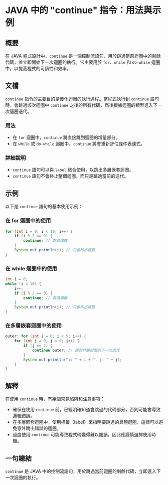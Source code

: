 <!--
Meta Description: # JAVA 中的 "continue" 指令：用法與示例 ## 概要 在 JAVA 程式設計中，`continue` 是一個控制流語句，用於跳過當前迴圈中的剩餘代碼，並立即開始下一次迴圈的執行。它主要用於 `for`、`while` 和 `do-while` 迴圈中，以提高程式的可讀性和效率。 #...
Meta Keywords: continue, java, while, int, 迴圈中
-->

# JAVA 中的 "continue" 指令：用法與示例

## 概要
在 JAVA 程式設計中，`continue` 是一個控制流語句，用於跳過當前迴圈中的剩餘代碼，並立即開始下一次迴圈的執行。它主要用於 `for`、`while` 和 `do-while` 迴圈中，以提高程式的可讀性和效率。

## 文檔
`continue` 指令的主要目的是優化迴圈的執行過程。當程式執行到 `continue` 語句時，會跳過該次迴圈中 `continue` 之後的所有代碼，然後根據迴圈的類型進入下一次迴圈迭代。

### 用法
- 在 `for` 迴圈中，`continue` 將直接跳到迴圈的增量部分。
- 在 `while` 或 `do-while` 迴圈中，`continue` 將會重新評估條件表達式。

### 詳細說明
- `continue` 語句可以與 `label` 結合使用，以跳出多層嵌套迴圈。
- `continue` 語句不會終止整個迴圈，而只是跳過當前的迭代。

## 示例
以下是 `continue` 語句的基本使用示例：

### 在 for 迴圈中的使用
```java
for (int i = 0; i < 10; i++) {
    if (i % 2 == 0) {
        continue; // 跳過偶數
    }
    System.out.println(i); // 只會印出奇數
}
```

### 在 while 迴圈中的使用
```java
int i = 0;
while (i < 10) {
    i++;
    if (i % 2 == 0) {
        continue; // 跳過偶數
    }
    System.out.println(i); // 只會印出奇數
}
```

### 在多層嵌套迴圈中的使用
```java
outer: for (int i = 0; i < 5; i++) {
    for (int j = 0; j < 5; j++) {
        if (j == 2) {
            continue outer; // 跳到外層迴圈的下一次迭代
        }
        System.out.println("i: " + i + ", j: " + j);
    }
}
```

## 解釋
在使用 `continue` 時，有幾個常見陷阱和注意事項：
- 確保在使用 `continue` 前，已經明確知道會跳過的代碼部分，否則可能會導致邏輯錯誤。
- 在多層嵌套迴圈中，使用標籤（label）來指明要跳過的具體迴圈，這樣可以避免意外跳出錯誤的迴圈。
- 過度使用 `continue` 可能導致程式碼變得難以閱讀，因此應謹慎選擇使用時機。

## 一句總結
`continue` 是 JAVA 中的控制流語句，用於跳過當前迴圈的剩餘代碼，立即進入下一次迴圈的執行。